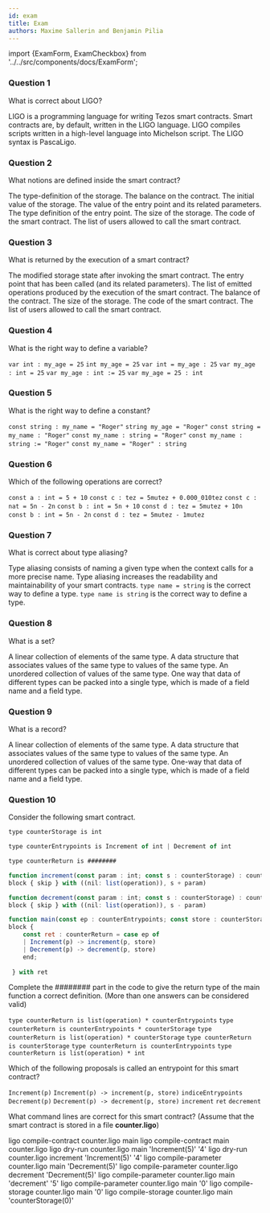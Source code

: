```yaml
---
id: exam
title: Exam
authors: Maxime Sallerin and Benjamin Pilia
---
```


import {ExamForm, ExamCheckbox} from '../../src/components/docs/ExamForm';

<ExamForm moduleName="DeFi">

### Question 1

What is correct about LIGO?

<ExamCheckbox name="00" isCorrect="true">LIGO is a programming language for writing Tezos smart contracts.</ExamCheckbox>
<ExamCheckbox name="01" isCorrect="false">Smart contracts are, by default, written in the LIGO language.</ExamCheckbox>
<ExamCheckbox name="02" isCorrect="true">LIGO compiles scripts written in a high-level language into Michelson script.</ExamCheckbox>
<ExamCheckbox name="03" isCorrect="false">The LIGO syntax is PascaLigo.</ExamCheckbox>

### Question 2

What notions are defined inside the smart contract?

<ExamCheckbox name="10" isCorrect="true">The type-definition of the storage.</ExamCheckbox>
<ExamCheckbox name="11" isCorrect="false">The balance on the contract.</ExamCheckbox>
<ExamCheckbox name="12" isCorrect="false">The initial value of the storage.</ExamCheckbox>
<ExamCheckbox name="13" isCorrect="false">The value of the entry point and its related parameters.</ExamCheckbox>
<ExamCheckbox name="14" isCorrect="true">The type definition of the entry point.</ExamCheckbox>
<ExamCheckbox name="15" isCorrect="false">The size of the storage.</ExamCheckbox>
<ExamCheckbox name="16" isCorrect="true">The code of the smart contract.</ExamCheckbox>
<ExamCheckbox name="17" isCorrect="false">The list of users allowed to call the smart contract.</ExamCheckbox>

### Question 3

What is returned by the execution of a smart contract?

<ExamCheckbox name="20" isCorrect="true">The modified storage state after invoking the smart contract.</ExamCheckbox>
<ExamCheckbox name="21" isCorrect="false">The entry point that has been called (and its related parameters).</ExamCheckbox>
<ExamCheckbox name="22" isCorrect="true">The list of emitted operations produced by the execution of the smart contract.</ExamCheckbox>
<ExamCheckbox name="23" isCorrect="false">The balance of the contract.</ExamCheckbox>
<ExamCheckbox name="24" isCorrect="false">The size of the storage.</ExamCheckbox>
<ExamCheckbox name="25" isCorrect="false">The code of the smart contract.</ExamCheckbox>
<ExamCheckbox name="26" isCorrect="false">The list of users allowed to call the smart contract.</ExamCheckbox>

### Question 4

What is the right way to define a variable?

<ExamCheckbox name="30" isCorrect="false">`var int : my_age = 25`</ExamCheckbox>
<ExamCheckbox name="31" isCorrect="false">`int my_age = 25`</ExamCheckbox>
<ExamCheckbox name="32" isCorrect="false">`var int = my_age : 25`</ExamCheckbox>
<ExamCheckbox name="33" isCorrect="false">`var my_age : int = 25`</ExamCheckbox>
<ExamCheckbox name="34" isCorrect="true">`var my_age : int := 25`</ExamCheckbox>
<ExamCheckbox name="35" isCorrect="false">`var my_age = 25 : int`</ExamCheckbox>

### Question 5

What is the right way to define a constant?

<ExamCheckbox name="40" isCorrect="false">`const string : my_name = "Roger"`</ExamCheckbox>
<ExamCheckbox name="41" isCorrect="false">`string my_age = "Roger"`</ExamCheckbox>
<ExamCheckbox name="42" isCorrect="false">`const string = my_name : "Roger"`</ExamCheckbox>
<ExamCheckbox name="43" isCorrect="true">`const my_name : string = "Roger"`</ExamCheckbox>
<ExamCheckbox name="44" isCorrect="false">`const my_name : string := "Roger"`</ExamCheckbox>
<ExamCheckbox name="45" isCorrect="false">`const my_name = "Roger" : string`</ExamCheckbox>

### Question 6

Which of the following operations are correct?

<ExamCheckbox name="50" isCorrect="true">`const a : int = 5 + 10`</ExamCheckbox>
<ExamCheckbox name="51" isCorrect="true">`const c : tez = 5mutez + 0.000_010tez`</ExamCheckbox>
<ExamCheckbox name="52" isCorrect="false">`const c : nat = 5n - 2n`</ExamCheckbox>
<ExamCheckbox name="53" isCorrect="true">`const b : int = 5n + 10`</ExamCheckbox>
<ExamCheckbox name="54" isCorrect="false">`const d : tez = 5mutez + 10n`</ExamCheckbox>
<ExamCheckbox name="55" isCorrect="true">`const b : int = 5n - 2n`</ExamCheckbox>
<ExamCheckbox name="56" isCorrect="true">`const d : tez = 5mutez - 1mutez`</ExamCheckbox>

### Question 7

What is correct about type aliasing?

<ExamCheckbox name="60" isCorrect="true">Type aliasing consists of naming a given type when the context calls for a more precise name.</ExamCheckbox>
<ExamCheckbox name="61" isCorrect="true">Type aliasing increases the readability and maintainability of your smart contracts.</ExamCheckbox>
<ExamCheckbox name="62" isCorrect="false">`type name = string` is the correct way to define a type.</ExamCheckbox>
<ExamCheckbox name="63" isCorrect="true">`type name is string` is the correct way to define a type.</ExamCheckbox>

### Question 8

What is a set?

<ExamCheckbox name="70" isCorrect="false">A linear collection of elements of the same type.</ExamCheckbox>
<ExamCheckbox name="71" isCorrect="false">A data structure that associates values of the same type to values of the same type.</ExamCheckbox>
<ExamCheckbox name="72" isCorrect="true">An unordered collection of values of the same type.</ExamCheckbox>
<ExamCheckbox name="73" isCorrect="false">One way that data of different types can be packed into a single type, which is made of a field name and a field type.</ExamCheckbox>

### Question 9

What is a record?

<ExamCheckbox name="80" isCorrect="false">A linear collection of elements of the same type.</ExamCheckbox>
<ExamCheckbox name="81" isCorrect="false">A data structure that associates values of the same type to values of the same type.</ExamCheckbox>
<ExamCheckbox name="82" isCorrect="false">An unordered collection of values of the same type.</ExamCheckbox>
<ExamCheckbox name="83" isCorrect="true">One-way that data of different types can be packed into a single type, which is made of a field name and a field type.</ExamCheckbox>

### Question 10

Consider the following smart contract.

```js
type counterStorage is int

type counterEntrypoints is Increment of int | Decrement of int

type counterReturn is ########

function increment(const param : int; const s : counterStorage) : counterReturn is 
block { skip } with ((nil: list(operation)), s + param)

function decrement(const param : int; const s : counterStorage) : counterReturn is 
block { skip } with ((nil: list(operation)), s - param)

function main(const ep : counterEntrypoints; const store : counterStorage) : counterReturn is
block { 
    const ret : counterReturn = case ep of 
    | Increment(p) -> increment(p, store)
    | Decrement(p) -> decrement(p, store)
    end;
    
 } with ret
```

Complete the ######## part in the code to give the return type of the main function a correct definition.
(More than one answers can be considered valid)

<ExamCheckbox name="90" isCorrect="false">`type counterReturn is list(operation) * counterEntrypoints`</ExamCheckbox>
<ExamCheckbox name="91" isCorrect="false">`type counterReturn is counterEntrypoints * counterStorage`</ExamCheckbox>
<ExamCheckbox name="92" isCorrect="true">`type counterReturn is list(operation) * counterStorage`</ExamCheckbox>
<ExamCheckbox name="93" isCorrect="false">`type counterReturn is counterStorage`</ExamCheckbox>
<ExamCheckbox name="94" isCorrect="false">`type counterReturn is counterEntrypoints`</ExamCheckbox>
<ExamCheckbox name="95" isCorrect="true">`type counterReturn is list(operation) * int`</ExamCheckbox>

Which of the following proposals is called an entrypoint for this smart contract?

<ExamCheckbox name="100" isCorrect="false">`Increment(p)`</ExamCheckbox>
<ExamCheckbox name="101" isCorrect="false">`Increment(p) -> increment(p, store)`</ExamCheckbox>
<ExamCheckbox name="102" isCorrect="false">`indiceEntrypoints`</ExamCheckbox>
<ExamCheckbox name="103" isCorrect="false">`Decrement(p)`</ExamCheckbox>
<ExamCheckbox name="104" isCorrect="false">`Decrement(p) -> decrement(p, store)`</ExamCheckbox>
<ExamCheckbox name="105" isCorrect="true">`increment`</ExamCheckbox>
<ExamCheckbox name="106" isCorrect="false">`ret`</ExamCheckbox>
<ExamCheckbox name="107" isCorrect="true">`decrement`</ExamCheckbox>

What command lines are correct for this smart contract?
(Assume that the smart contract is stored in a file **counter.ligo**)

<ExamCheckbox name="110" isCorrect="true">ligo compile-contract counter.ligo main</ExamCheckbox>
<ExamCheckbox name="111" isCorrect="false">ligo compile-contract main counter.ligo</ExamCheckbox>
<ExamCheckbox name="112" isCorrect="true">ligo dry-run counter.ligo main 'Increment(5)' '4'</ExamCheckbox>
<ExamCheckbox name="113" isCorrect="false">ligo dry-run counter.ligo increment 'Increment(5)' '4'</ExamCheckbox>
<ExamCheckbox name="114" isCorrect="true">ligo compile-parameter counter.ligo main 'Decrement(5)'</ExamCheckbox>
<ExamCheckbox name="115" isCorrect="false">ligo compile-parameter counter.ligo decrement 'Decrement(5)'</ExamCheckbox>
<ExamCheckbox name="116" isCorrect="false">ligo compile-parameter counter.ligo main 'decrement' '5'</ExamCheckbox>
<ExamCheckbox name="117" isCorrect="false">ligo compile-parameter counter.ligo main '0'</ExamCheckbox>
<ExamCheckbox name="118" isCorrect="true">ligo compile-storage counter.ligo main '0'</ExamCheckbox>
<ExamCheckbox name="119" isCorrect="false">ligo compile-storage counter.ligo main 'counterStorage(0)'</ExamCheckbox>

</ExamForm>